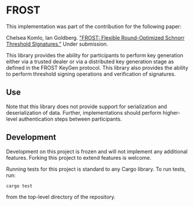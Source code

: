 # FROST

This implementation was part of the contribution for the following paper:

Chelsea Komlo, Ian Goldberg.
["FROST: Flexible Round-Optimized Schnorr Threshold SIgnatures."](https://eprint.iacr.org/2020/852.pdf
) Under submission.

This library provides the ability for participants to perform key generation
either via a trusted dealer or via a distributed key generation stage as
defined in the FROST KeyGen protocol. This library also provides the ability to
perform threshold signing operations and verification of signatures.

## Use

Note that this library does not provide support for serialization and
deserialization of data. Further, implementations should perform higher-level
authentication steps between participants.

## Development

Development on this project is frozen and will not implement any additional features.
Forking this project to extend features is welcome.

Running tests for this project is standard to any Cargo library. To run tests,
run:

```
cargo test
```

from the top-level directory of the repository.
